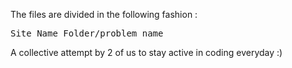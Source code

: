 The files are divided in the following fashion :<br>
<pre>Site_Name_Folder/problem_name</pre>

A collective attempt by 2 of us to stay active in coding everyday :)
